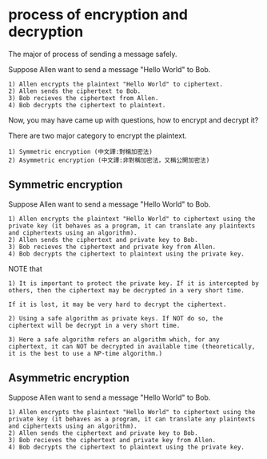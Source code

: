 # process of encryption and decryption

The major of process of sending a message safely.

Suppose Allen want to send a message "Hello World" to Bob.

    1) Allen encrypts the plaintext "Hello World" to ciphertext.
    2) Allen sends the ciphertext to Bob.
    3) Bob recieves the ciphertext from Allen.
    4) Bob decrypts the ciphertext to plaintext.
    
Now, you may have came up with questions, how to encrypt and decrypt it?    

There are two major category to encrypt the plaintext.

    1) Symmetric encryption (中文譯:對稱加密法)
    2) Asymmetric encryption (中文譯:非對稱加密法，又稱公開加密法)
    
## Symmetric encryption

Suppose Allen want to send a message "Hello World" to Bob.

    1) Allen encrypts the plaintext "Hello World" to ciphertext using the private key (it behaves as a program, it can translate any plaintexts and ciphertexts using an algorithm).
    2) Allen sends the ciphertext and private key to Bob.
    3) Bob recieves the ciphertext and private key from Allen.
    4) Bob decrypts the ciphertext to plaintext using the private key.
    
NOTE that 
    
    1) It is important to protect the private key. If it is intercepted by others, then the ciphertext may be decrypted in a very short time.
    
    If it is lost, it may be very hard to decrypt the ciphertext.
    
    2) Using a safe algorithm as private keys. If NOT do so, the ciphertext will be decrypt in a very short time.
    
    3) Here a safe algorithm refers an algorithm which, for any ciphertext, it can NOT be decrypted in available time (theoretically, it is the best to use a NP-time algorithm.)
    
    
## Asymmetric encryption 

Suppose Allen want to send a message "Hello World" to Bob.

    1) Allen encrypts the plaintext "Hello World" to ciphertext using the private key (it behaves as a program, it can translate any plaintexts and ciphertexts using an algorithm).
    2) Allen sends the ciphertext and private key to Bob.
    3) Bob recieves the ciphertext and private key from Allen.
    4) Bob decrypts the ciphertext to plaintext using the private key.
    
